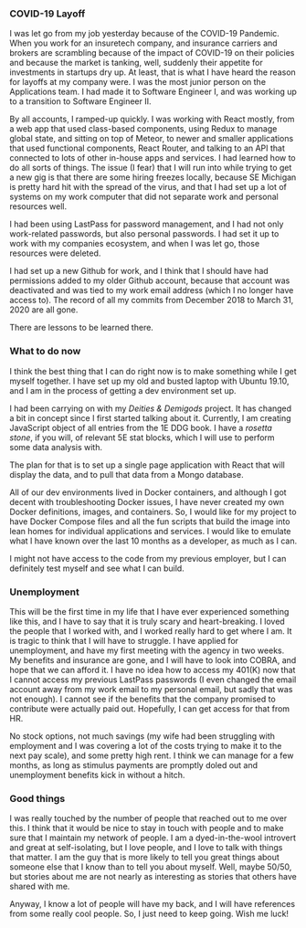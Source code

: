 ### COVID-19 Layoff

I was let go from my job yesterday because of the COVID-19 Pandemic. When you work for an insuretech company, and insurance carriers and brokers are scrambling because of the impact of COVID-19 on their policies and because the market is tanking, well, suddenly their appetite for investments in startups dry up. At least, that is what I have heard the reason for layoffs at my company were. I was the most junior person on the Applications team. I had made it to Software Engineer I, and was working up to a transition to Software Engineer II.

By all accounts, I ramped-up quickly. I was working with React mostly, from a web app that used class-based components, using Redux to manage global state, and sitting on top of Meteor, to newer and smaller applications that used functional components, React Router, and talking to an API that connected to lots of other in-house apps and services. I had learned how to do all sorts of things. The issue (I fear) that I will run into while trying to get a new gig is that there are some hiring freezes locally, because SE Michigan is pretty hard hit with the spread of the virus, and that I had set up a lot of systems on my work computer that did not separate work and personal resources well.

I had been using LastPass for password management, and I had not only work-related passwords, but also personal passwords. I had set it up to work with my companies ecosystem, and when I was let go, those resources were deleted.

I had set up a new Github for work, and I think that I should have had permissions added to my older Github account, because that account was deactivated and was tied to my work email address (which I no longer have access to). The record of all my commits from December 2018 to March 31, 2020 are all gone.

There are lessons to be learned there.

### What to do now

I think the best thing that I can do right now is to make something while I get myself together. I have set up my old and busted laptop with Ubuntu 19.10, and I am in the process of getting a dev environment set up.

I had been carrying on with my _Deities & Demigods_ project. It has changed a bit in concept since I first started talking about it. Currently, I am creating JavaScript object of all entries from the 1E DDG book. I have a _rosetta stone_, if you will, of relevant 5E stat blocks, which I will use to perform some data analysis with.

The plan for that is to set up a single page application with React that will display the data, and to pull that data from a Mongo database.

All of our dev environments lived in Docker containers, and although I got decent with troubleshooting Docker issues, I have never created my own Docker definitions, images, and containers. So, I would like for my project to have Docker Compose files and all the fun scripts that build the image into lean homes for individual applications and services. I would like to emulate what I have known over the last 10 months as a developer, as much as I can.

I might not have access to the code from my previous employer, but I can definitely test myself and see what I can build.

### Unemployment

This will be the first time in my life that I have ever experienced something like this, and I have to say that it is truly scary and heart-breaking. I loved the people that I worked with, and I worked really hard to get where I am. It is tragic to think that I will have to struggle. I have applied for unemployment, and have my first meeting with the agency in two weeks. My benefits and insurance are gone, and I will have to look into COBRA, and hope that we can afford it. I have no idea how to access my 401(K) now that I cannot access my previous LastPass passwords (I even changed the email account away from my work email to my personal email, but sadly that was not enough). I cannot see if the benefits that the company promised to contribute were actually paid out. Hopefully, I can get access for that from HR.

No stock options, not much savings (my wife had been struggling with employment and I was covering a lot of the costs trying to make it to the next pay scale), and some pretty high rent. I think we can manage for a few months, as long as stimulus payments are promptly doled out and unemployment benefits kick in without a hitch.

### Good things

I was really touched by the number of people that reached out to me over this. I think that it would be nice to stay in touch with people and to make sure that I maintain my network of people. I am a dyed-in-the-wool introvert and great at self-isolating, but I love people, and I love to talk with things that matter. I am the guy that is more likely to tell you great things about someone else that I know than to tell you about myself. Well, maybe 50/50, but stories about me are not nearly as interesting as stories that others have shared with me.

Anyway, I know a lot of people will have my back, and I will have references from some really cool people. So, I just need to keep going. Wish me luck!
